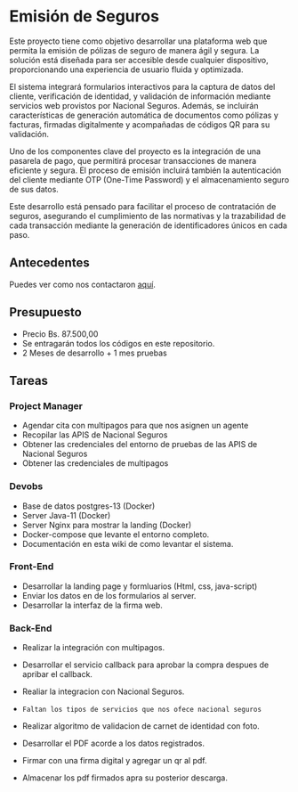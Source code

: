 # Emisión de Seguros

Este proyecto tiene como objetivo desarrollar una plataforma web que permita la emisión de pólizas de seguro de manera ágil y segura. La solución está diseñada para ser accesible desde cualquier dispositivo, proporcionando una experiencia de usuario fluida y optimizada.

El sistema integrará formularios interactivos para la captura de datos del cliente, verificación de identidad, y validación de información mediante servicios web provistos por Nacional Seguros. Además, se incluirán características de generación automática de documentos como pólizas y facturas, firmadas digitalmente y acompañadas de códigos QR para su validación.

Uno de los componentes clave del proyecto es la integración de una pasarela de pago, que permitirá procesar transacciones de manera eficiente y segura. El proceso de emisión incluirá también la autenticación del cliente mediante OTP (One-Time Password) y el almacenamiento seguro de sus datos.

Este desarrollo está pensado para facilitar el proceso de contratación de seguros, asegurando el cumplimiento de las normativas y la trazabilidad de cada transacción mediante la generación de identificadores únicos en cada paso.

## Antecedentes

Puedes ver como nos contactaron [aquí](https://github.com/Nacional-Seguros/.github/wiki/Antecedentes).

## Presupuesto

- Precio Bs. 87.500,00
- Se entragarán todos los códigos en este repositorio.
- 2 Meses de desarrollo + 1 mes pruebas

## Tareas

### Project Manager
- Agendar cita con multipagos para que nos asignen un agente
- Recopilar las APIS de Nacional Seguros
- Obtener las credenciales del entorno de pruebas de las APIS de Nacional Seguros
- Obtener las credenciales de multipagos

### Devobs
- Base de datos postgres-13 (Docker)
- Server Java-11 (Docker)
- Server Nginx para mostrar la landing (Docker)
- Docker-compose que levante el entorno completo.
- Documentación en esta wiki de como levantar el sistema.

### Front-End
- Desarrollar la landing page y formluarios (Html, css, java-script)
- Enviar los datos en de los formularios al server.
- Desarrollar la interfaz de la firma web.

### Back-End
- Realizar la integración con multipagos.
- Desarrollar el servicio callback para aprobar la compra despues de apribar el callback.

- Realiar la integracion con Nacional Seguros.
- `Faltan los tipos de servicios que nos ofece nacional seguros`
- Realizar algoritmo de validacion de carnet de identidad con foto.

- Desarrollar el PDF acorde a los datos registrados.
- Firmar con una firma digital y agregar un qr al pdf.
- Almacenar los pdf firmados apra su posterior descarga.


